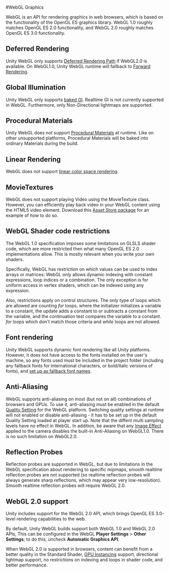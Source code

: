 #WebGL Graphics

WebGL is an API for rendering graphics in web browsers, which is based on the functionality of the OpenGL ES graphics library. WebGL 1.0 roughly matches OpenGL ES 2.0 functionality, and WebGL 2.0 roughly matches OpenGL ES 3.0 functionality.

## Deferred Rendering

Unity WebGL only supports [Deferred Rendering Path](RenderTech-DeferredShading) if WebGL2.0 is available. On WebGL1.0, Unity WebGL runtime will fallback to [Forward Rendering](RenderTech-ForwardRendering).

## Global Illumination

Unity WebGL only supports [baked GI](GIIntro). Realtime GI is not currently supported in WebGL. Furthermore, only Non-Directional lightmaps are supported.

## Procedural Materials

Unity WebGL does not support [Procedural Materials](ProceduralMaterials) at runtime. Like on other unsupported platforms, Procedural Materials will be baked into ordinary Materials during the build.

## Linear Rendering

WebGL does not support [linear color space rendering](LinearLighting).

## MovieTextures

WebGL does not support playing Video using the MovieTexture class. However, you can efficiently play back video in your WebGL content using the HTML5 video element. Download this [Asset Store package](https://www.assetstore.unity3d.com/en/#!/content/38369) for an example of how to do so.

## WebGL Shader code restrictions

The WebGL 1.0 specification imposes some limitations on GLSLS shader code, which are more restricted then what many OpenGL ES 2.0 implementations allow. This is mostly relevant when you write your own shaders.

Specifically, WebGL has restriction on which values can be used to index arrays or matrices: WebGL only allows dynamic indexing with constant expressions, loop indices or a combination. The only exception is for uniform access in vertex shaders, which can be indexed using any expression.

Also, restrictions apply on control structures. The only type of loops which are allowed are counting _for_ loops, where the initializer initializes a variable to a constant, the update adds a constant to or subtracts a constant from the variable, and the continuation test compares the variable to a constant. _for_ loops which don't match those criteria and _while_ loops are not allowed.

## Font rendering

Unity WebGL supports dynamic font rendering like all Unity platforms. However, it does not have access to the fonts installed on the user's machine, so any fonts used must be included in the project folder (including any fallback fonts for international characters, or bold/italic versions of fonts), and [set up as fallback font names](class-Font).

## Anti-Aliasing

WebGL supports anti-aliasing on most (but not on all) combinations of browsers and GPUs. To use it, anti-aliasing must be enabled in the default [Quality Setting](class-QualitySettings) for the WebGL platform. Switching quality settings at runtime will not enabled or disable anti-aliasing - it has to be set up in the default Quality Setting loaded at player start up. Note that the diffent multi sampling levels have no effect in WebGL. In addition, be aware that any [Image Effect](ImageEffectsOverview) applied to the camera  disables the built-in Anti-Aliasing on WebGL1.0. There is no such limitation on WebGL2.0.

## Reflection Probes

Reflection probes are supported in WebGL, but due to limitations in the WebGL specification about rendering to specific mipmaps, smooth realtime reflection probes are not supported (so realtime reflection probes will always generate sharp reflections, which may appear very low-resolution). Smooth realtime reflection probes will require WebGL 2.0.

## WebGL 2.0 support

Unity includes support for the WebGL 2.0 API, which brings OpenGL ES 3.0-level rendering capabilities to the web.

By default, Unity WebGL builds support both WebGL 1.0 and WebGL 2.0 APIs, This can be configured in the WebGL __Player Settings__ > __Other Settings__; to do this, uncheck __Automatic Graphics API__.

When WebGL 2.0 is supported in browsers, content can benefit from a better quality in the Standard Shader, [GPU Instancing](GPUInstancing) support, directional lightmap support, no restrictions on indexing and loops in shader code, and better performance.

